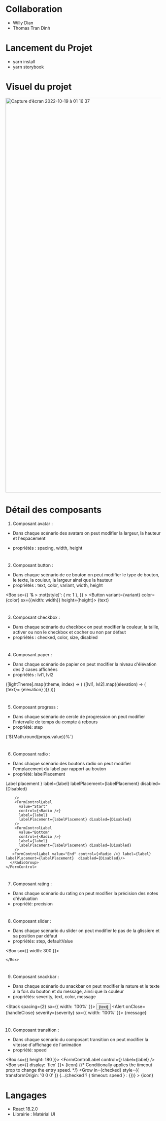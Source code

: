 # Collaboration

- Willy Dian
- Thomas Tran Dinh

# Lancement du Projet

- yarn install
- yarn storybook

# Visuel du projet

<img width="1280" alt="Capture d’écran 2022-10-19 à 01 16 37" src="https://user-images.githubusercontent.com/62612755/196603819-e9076ad9-61fa-4153-a272-c8235abe5cad.png">

# Détail des composants

1) Composant avatar :

- Dans chaque scénario des avatars on peut modifier la largeur, la hauteur et l'espacement
- propriétés : spacing, width, height

   
    <AvatarGroup max={4} direction="row" spacing={spacing}>
      <Avatar alt="vador" src="assets/img/01.jpg" sx={{ width: {width}, height: {height}}}/>
      <Avatar alt="luke" src="assets/img/02.jpg" sx={{ width: {width}, height: {height}}}/>
      <Avatar alt="han" src="assets/img/03.jpg" sx={{ width: {width}, height: {height}}}/>
      <Avatar alt="chewbacca" src="assets/img/04.jpg" sx={{ width: {width}, height: {height}}}/>
      <Avatar alt="leia" src="assets/img/05.jpg" sx={{ width: {width}, height: {height}}}/>
    </AvatarGroup>
    
#
2) Composant button :

- Dans chaque scénario de ce bouton on peut modifier le type de bouton, le texte, la couleur, la largeur ainsi que la hauteur
- propriétés : text, color, variant, width, height

<Box
      sx={{
        '& > :not(style)': { m: 1 },
      }}
    >
      <Button variant={variant} color={color} sx={{width: width}} height={height}>
        {text}
      </Button>
    </Box>
#
3) Composant checkbox :

- Dans chaque scénario du checkbox on peut modifier la couleur, la taille, activer ou non le checkbox et cocher ou non par défaut
- propriétés : checked, color, size, disabled

<div >
      <Checkbox {...label} defaultChecked checked={checked} color={color} size={size} disabled={disabled}/>
      <Checkbox {...label} defaultChecked color="secondary" checked={checked} size={size} disabled={disabled}/>
      <Checkbox {...label} defaultChecked color="success" />
      <Checkbox {...label} defaultChecked color="default" />
      <Checkbox {...label} defaultChecked sx={{color: pink[800],'&.Mui-checked': {color: pink[600],}, }} checked={checked} size={size} disabled={disabled}/>
    </div>

#
4) Composant paper :

- Dans chaque scénario de papier on peut modifier la niveau d'élévation des 2 cases affichées
- propriétés : lvl1, lvl2

<Grid container spacing={2}>
      {[lightTheme].map((theme, index) => (
        <Grid item xs={6} key={index}>
          <ThemeProvider theme={theme}>
            <Box
              sx={{
                p: 2,
                bgcolor: 'background.default',
                display: 'grid',
                gridTemplateColumns: { md: '1fr 1fr' },
                gap: 2,
              }}
            >
              {[lvl1, lvl2].map((elevation) => (
                <Item key={elevation} elevation={elevation}>
                  {text}= {elevation}
                </Item>
              ))}
            </Box>
          </ThemeProvider>
        </Grid>
      ))}
    </Grid>

#
5) Composant progress :

- Dans chaque scénario de cercle de progression on peut modifier l'intervalle de temps du compte à rebours
- propriété: step

<Typography variant="caption" component="div" color="text.secondary">
          {`${Math.round(props.value)}%`}
</Typography>

#
6) Composant radio :

- Dans chaque scénario des boutons radio on peut modifier l'emplacement du label par rapport au bouton
- propriété: labelPlacement

<FormControl>
      <FormLabel id="demo-form-control-label-placement">Label placement</FormLabel>
      <RadioGroup
        row
        aria-labelledby="demo-form-control-label-placement"
        name="position"
        defaultValue="top"
      >
        <FormControlLabel
          value="top"
          control={<Radio />}
          label={label}
          labelPlacement={labelPlacement} disabled={Disabled}
           
        />
        <FormControlLabel
          value="Start"
          control={<Radio />}
          label={label}
          labelPlacement={labelPlacement} disabled={Disabled}
        />
        <FormControlLabel
          value="Bottom"
          control={<Radio />}
          label={label}
          labelPlacement={labelPlacement} disabled={Disabled}
        />
       <FormControlLabel value="End" control={<Radio />} label={label} labelPlacement={labelPlacement}  disabled={Disabled}/>
      </RadioGroup>
    </FormControl>

#
7) Composant rating :

- Dans chaque scénario du rating on peut modifier la précision des notes d'évaluation
- propriété: precision

<Stack spacing={1}>
      <Rating name="half-rating" defaultValue={1} precision={precision} />
      <Rating name="half-rating-read" defaultValue={2.5} precision={0.5} readOnly />
    </Stack>

#
8) Composant slider :

- Dans chaque scénario du slider on peut modifier le pas de la glissière et sa position par défaut
- propriétés: step, defaultValue

<Box sx={{ width: 300 }}>
     <Slider defaultValue={30} step={10} marks min={10} max={110} disabled /> 
      <Slider
        aria-label="Temperature"
        defaultValue={30}
        getAriaValueText={valuetext}
        valueLabelDisplay="auto"
        step={step}
        marks
        min={10}
        max={110}
      />
      
    </Box>

#
9) Composant snackbar :

- Dans chaque scénario du snackbar on peut modifier la nature et le texte à la fois du bouton et du message, ainsi que la couleur 
- propriétés: severity, text, color, message

<Stack spacing={2} sx={{ width: '100%' }}>
      <Button variant="outlined" onClick={handleClick} color={color}>
        {text}
      </Button>
      <Snackbar open={open} autoHideDuration={6000} onClose={handleClose}>
        <Alert onClose={handleClose} severity={severity} sx={{ width: '100%' }}>
          {message}
        </Alert>
      </Snackbar>
    </Stack>

#
10) Composant transition :

- Dans chaque scénario du composant transition on peut modifier la vitesse d'affichage de l'animation
- propriété: speed

<Box sx={{ height: 180 }}>
      <FormControlLabel
        control={<Switch checked={checked} onChange={handleChange} />}
        label={label}
      />
      <Box sx={{ display: 'flex' }}>
        <Grow in={checked}>{icon}</Grow>
        {/* Conditionally applies the timeout prop to change the entry speed. */}
        <Grow
          in={checked}
          style={{ transformOrigin: '0 0 0' }}
          {...(checked ? { timeout: speed } : {})}
        >
          {icon}
        </Grow>
      </Box>
    </Box>


# Langages

- React 18.2.0
- Librairie : Matérial UI


